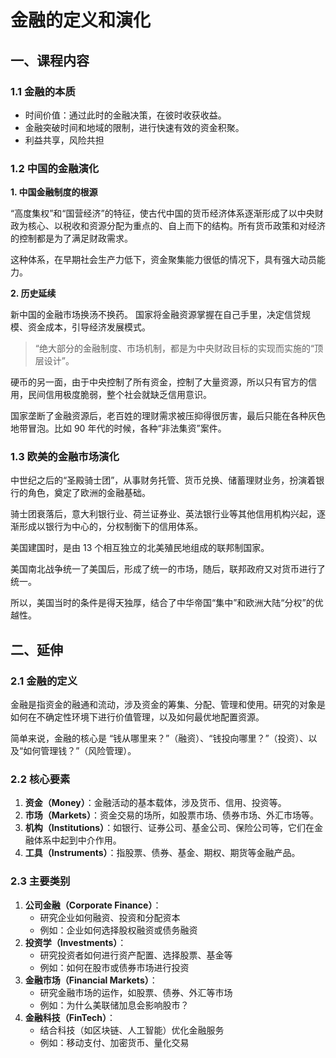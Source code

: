# 金融的定义和演化

## 一、课程内容
### 1.1 金融的本质

- 时间价值：通过此时的金融决策，在彼时收获收益。
- 金融突破时间和地域的限制，进行快速有效的资金积聚。
- 利益共享，风险共担

### 1.2 中国的金融演化  

**1. 中国金融制度的根源**

“高度集权”和“国营经济”的特征，使古代中国的货币经济体系逐渐形成了以中央财政为核心、以税收和资源分配为重点的、自上而下的结构。所有货币政策和对经济的控制都是为了满足财政需求。

这种体系，在早期社会生产力低下，资金聚集能力很低的情况下，具有强大动员能力。

**2. 历史延续**

新中国的金融市场换汤不换药。 国家将金融资源掌握在自己手里，决定信贷规模、资金成本，引导经济发展模式。  

> “绝大部分的金融制度、市场机制，都是为中央财政目标的实现而实施的“顶层设计”。

硬币的另一面，由于中央控制了所有资金，控制了大量资源，所以只有官方的信用，民间信用极度脆弱，整个社会就缺乏信用意识。  

国家垄断了金融资源后，老百姓的理财需求被压抑得很厉害，最后只能在各种灰色地带冒泡。比如 90 年代的时候，各种“非法集资”案件。


### 1.3 欧美的金融市场演化

中世纪之后的“圣殿骑士团”，从事财务托管、货币兑换、储蓄理财业务，扮演着银行的角色，奠定了欧洲的金融基础。 

骑士团衰落后，意大利银行业、荷兰证券业、英法银行业等其他信用机构兴起，逐渐形成以银行为中心的，分权制衡下的信用体系。

美国建国时，是由 13 个相互独立的北美殖民地组成的联邦制国家。

美国南北战争统一了美国后，形成了统一的市场，随后，联邦政府又对货币进行了统一。

所以，美国当时的条件是得天独厚，结合了中华帝国“集中”和欧洲大陆“分权”的优越性。


## 二、延伸

### 2.1 金融的定义

金融是指资金的融通和流动，涉及资金的筹集、分配、管理和使用。研究的对象是如何在不确定性环境下进行价值管理，以及如何最优地配置资源。

简单来说，金融的核心是 “钱从哪里来？”（融资）、“钱投向哪里？”（投资）、以及“如何管理钱？”（风险管理）。

### 2.2 核心要素

1. **资金（Money）**：金融活动的基本载体，涉及货币、信用、投资等。
2. **市场（Markets）**：资金交易的场所，如股票市场、债券市场、外汇市场等。
3. **机构（Institutions）**：如银行、证券公司、基金公司、保险公司等，它们在金融体系中起到中介作用。
4. **工具（Instruments）**：指股票、债券、基金、期权、期货等金融产品。

### 2.3 主要类别

1. **公司金融（Corporate Finance）**：
	* 研究企业如何融资、投资和分配资本
	* 例如：企业如何选择股权融资或债务融资
2. **投资学（Investments）**：
	* 研究投资者如何进行资产配置、选择股票、基金等
	* 例如：如何在股市或债券市场进行投资
3. **金融市场（Financial Markets）**：
	* 研究金融市场的运作，如股票、债券、外汇等市场
	* 例如：为什么美联储加息会影响股市？
4. **金融科技（FinTech）**：
	* 结合科技（如区块链、人工智能）优化金融服务
	* 例如：移动支付、加密货币、量化交易
